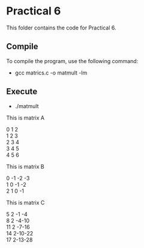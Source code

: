 # Practical 6

This folder contains the code for Practical 6.

## Compile

To compile the program, use the following command:

* gcc matrics.c -o matmult -lm

## Execute

* ./matmult

 This is matrix A <br>

  0  1  2 <br>
  1  2  3 <br>
  2  3  4 <br>
  3  4  5 <br>
  4  5  6 <br>

 This is matrix B <br>

  0 -1 -2 -3 <br>
  1  0 -1 -2 <br>
  2  1  0 -1 <br>

 This is matrix C <br>

  5  2 -1 -4 <br>
  8  2 -4-10 <br>
 11  2 -7-16 <br>
 14  2-10-22 <br>
 17  2-13-28





